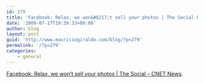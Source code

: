 ```yaml
---
id: 279
title: 'Facebook: Relax, we won&#8217;t sell your photos | The Social &#8211; CNET News'
date: '2009-07-17T19:39:33+00:00'
author: blog
layout: post
guid: 'http://www.mauriciogiraldo.com/blog/?p=279'
permalink: '/?p=279'
categories:
    - general
---
```


[Facebook: Relax, we won’t sell your photos | The Social – CNET News](http://news.cnet.com/8301-13577_3-10165190-36.html).
